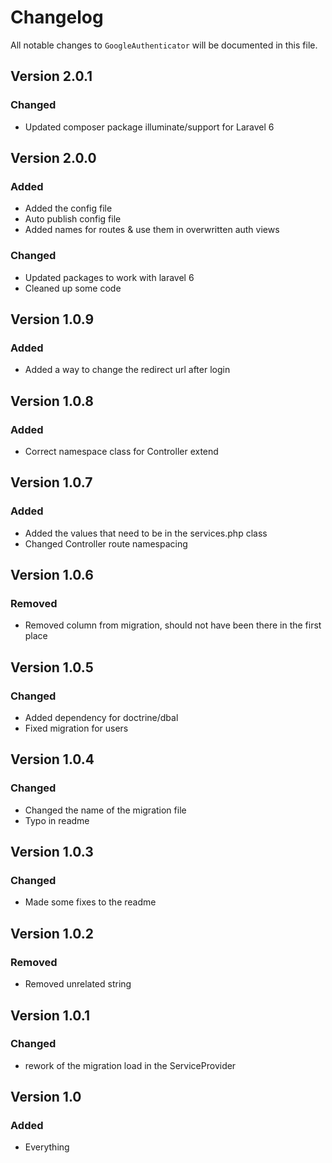 # Changelog

All notable changes to `GoogleAuthenticator` will be documented in this file.
## Version 2.0.1
### Changed
- Updated composer package illuminate/support for Laravel 6
## Version 2.0.0
### Added
- Added the config file
- Auto publish config file
- Added names for routes & use them in overwritten auth views
### Changed
- Updated packages to work with laravel 6
- Cleaned up some code 
## Version 1.0.9
### Added
- Added a way to change the redirect url after login
## Version 1.0.8
### Added
- Correct namespace class for Controller extend
## Version 1.0.7
### Added
- Added the values that need to be in the services.php class
- Changed Controller route namespacing
## Version 1.0.6
### Removed
- Removed column from migration, should not have been there in the first place
## Version 1.0.5
### Changed
- Added dependency for doctrine/dbal
- Fixed migration for users
## Version 1.0.4
### Changed
- Changed the name of the migration file
- Typo in readme
## Version 1.0.3
### Changed
- Made some fixes to the readme
## Version 1.0.2
### Removed
- Removed unrelated string
## Version 1.0.1
### Changed
- rework of the migration load in the ServiceProvider

## Version 1.0

### Added
- Everything
